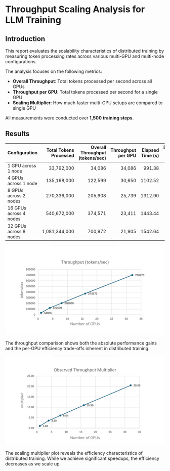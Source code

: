 # Throughput Scaling Analysis for LLM Training

## Introduction

This report evaluates the scalability characteristics of distributed training by measuring token processing rates across various multi-GPU and multi-node configurations.

The analysis focuses on the following metrics:

- **Overall Throughput**: Total tokens processed per second across all GPUs
- **Throughput per GPU**: Total tokens processed per second for a single GPU
- **Scaling Multiplier**: How much faster multi-GPU setups are compared to single GPU

All measurements were conducted over **1,500 training steps**.

## Results

| Configuration          | Total Tokens Processed | Overall Throughput (tokens/sec) | Throughput per GPU | Elapsed Time (s) | Elapsed Time (min) |
| ---------------------- | ---------------------: | ------------------------------: | -----------------: | ---------------: | -----------------: |
| 1 GPU across 1 node    |             33,792,000 |                          34,086 |             34,086 |           991.38 |               16.5 |
| 4 GPUs across 1 node   |            135,168,000 |                         122,599 |             30,650 |          1102.52 |               18.4 |
| 8 GPUs across 2 nodes  |            270,336,000 |                         205,908 |             25,739 |          1312.90 |               21.9 |
| 16 GPUs across 4 nodes |            540,672,000 |                         374,571 |             23,411 |          1443.44 |               24.1 |
| 32 GPUs across 8 nodes |          1,081,344,000 |                         700,972 |             21,905 |          1542.64 |               25.7 |

![Throughput Comparison](img_throughput.png)

The throughput comparison shows both the absolute performance gains and the per-GPU efficiency trade-offs inherent in distributed training.

![Scaling Multiplier Analysis](img_multiplier.png)

The scaling multiplier plot reveals the efficiency characteristics of distributed training. While we achieve significant speedups, the efficiency decreases as we scale up.
